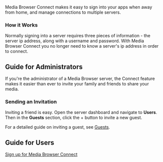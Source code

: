Media Browser Connect makes it easy to sign into your apps when away from home, and manage connections to multiple servers.

### How it Works

Normally signing into a server requires three pieces of information - the server ip address, along with a username and password. With Media Browser Connect you no longer need to know a server's ip address in order to connect.

## Guide for Administrators

If you're the administrator of a Media Browser server, the Connect feature makes it easier than ever to invite your family and friends to share your media.

### Sending an Invitation

Inviting a friend is easy. Open the server dashboard and navigate to **Users**. Then in the **Guests** section, click the + button to invite a new guest.

For a detailed guide on inviting a guest, see [Guests](Guests).

## Guide for Users

[Sign up for Media Browser Connect](http://mediabrowser.tv/connect/)